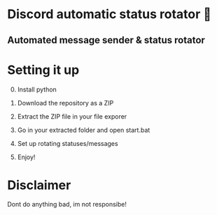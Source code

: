 # Discord automatic status rotator 🤖   
 
## Automated message sender & status rotator   
 
# Setting it up

0. Install python
1. Download the repository as a ZIP  
2. Extract the ZIP file in your file exporer 
3. Go in your extracted folder and open start.bat  
4. Set up rotating statuses/messages   
   
5. Enjoy! 

# Disclaimer 
   
Dont do anything bad, im not responsibe!